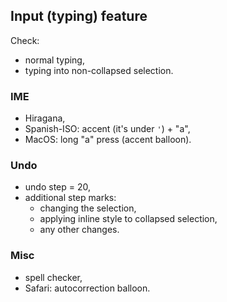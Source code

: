 ## Input (typing) feature

Check:

* normal typing,
* typing into non-collapsed selection.

### IME

* Hiragana,
* Spanish-ISO: accent (it's under `'`) + "a",
* MacOS: long "a" press (accent balloon).

### Undo

* undo step = 20,
* additional step marks:
  * changing the selection,
  * applying inline style to collapsed selection,
  * any other changes.

### Misc

* spell checker,
* Safari: autocorrection balloon.
